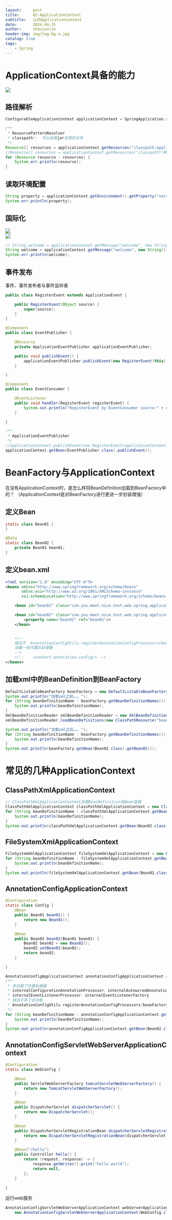 ```yaml
---
layout:     post
title:      02-ApplicationContext
subtitle:   认识ApplicationContext
date:       2024-04-25
author:     zhoujunlin
header-img: img/tag-bg-o.jpg
catalog: true
tags:
    - Spring
---
```



<a name="SoiH9"></a>
# ApplicationContext具备的能力
![](https://cdn.jsdelivr.net/gh/zhoujunlin94/picture_bed/blogapplicationContext01.png)
<a name="r7MtU"></a>
## 路径解析
```java
ConfigurableApplicationContext applicationContext = SpringApplication.run(ApplicationContextTest01.class, args);

/**
 * ResourcePatternResolver
 * classpath*:  可以加载jar包里的文件
 */
Resource[] resources = applicationContext.getResources("classpath:application.yaml");
//Resource[] resources = applicationContext.getResources("classpath*:META-INF/spring.factories");
for (Resource resource : resources) {
    System.err.println(resource);
}
```
<a name="YlW6d"></a>
## 读取环境配置
```java
String property = applicationContext.getEnvironment().getProperty("server.port");
System.err.println(property);
```
<a name="qAvCZ"></a>
## 国际化
![](https://cdn.jsdelivr.net/gh/zhoujunlin94/picture_bed/blogapplicationContext02.png)
<br/>
![](https://cdn.jsdelivr.net/gh/zhoujunlin94/picture_bed/blogapplicationContext03.png)
```java
// String welcome = applicationContext.getMessage("welcome", new String[]{"zhoujunlin", DateUtil.now()}, Locale.CHINA);
String welcome = applicationContext.getMessage("welcome", new String[]{"zhoujunlin", DateUtil.now()}, Locale.US);
System.err.println(welcome);
```
<a name="nfk9g"></a>
## 事件发布
事件、事件发布者与事件监听者
```java
public class RegisterEvent extends ApplicationEvent {

    public RegisterEvent(Object source) {
        super(source);
    }
}

@Component
public class EventPublisher {

    @Resource
    private ApplicationEventPublisher applicationEventPublisher;

    public void publishEvent() {
        applicationEventPublisher.publishEvent(new RegisterEvent(this));
    }

}

@Component
public class EventConsumer {

    @EventListener
    public void handler(RegisterEvent registerEvent) {
        System.out.println("RegisterEvent by EventConsumer source:" + registerEvent.getSource());
    }

}
```
```java
/**
 * ApplicationEventPublisher
 */
//applicationContext.publishEvent(new RegisterEvent(applicationContext));
applicationContext.getBean(EventPublisher.class).publishEvent();
```
<a name="tkt7K"></a>
# BeanFactory与ApplicationContext
在没有ApplicationContext时，是怎么样将BeanDefinition加载到BeanFactory中的？ （ApplicationContext是对BeanFactory进行更进一步封装增强）
<a name="CNFQu"></a>
## 定义Bean
```java
static class Bean01 {
}

@Data
static class Bean02 {
    private Bean01 bean01;
}
```
<a name="AYYNa"></a>
## 定义bean.xml
```xml
<?xml version="1.0" encoding="UTF-8"?>
<beans xmlns="http://www.springframework.org/schema/beans"
       xmlns:xsi="http://www.w3.org/2001/XMLSchema-instance"
       xsi:schemaLocation="http://www.springframework.org/schema/beans http://www.springframework.org/schema/beans/spring-beans.xsd">

    <bean id="bean01" class="com.you.meet.nice.test.web.spring.applicationcontext.ApplicationContextTest02.Bean01"/>

    <bean id="bean02" class="com.you.meet.nice.test.web.spring.applicationcontext.ApplicationContextTest02.Bean02">
        <property name="bean01" ref="bean01"/>
    </bean>


    <!--
    相当于  AnnotationConfigUtils.registerAnnotationConfigProcessors(beanFactory);  此功能
    加载一些内置后处理器
    -->
    <!--    <context:annotation-config/> -->
</beans>
```
<a name="GqULF"></a>
## 加载xml中的BeanDefinition到BeanFactory
```java
DefaultListableBeanFactory beanFactory = new DefaultListableBeanFactory();
System.out.println("加载xml之前。。。");
for (String beanDefinitionName : beanFactory.getBeanDefinitionNames()) {
    System.out.println(beanDefinitionName);
}
XmlBeanDefinitionReader xmlBeanDefinitionReader = new XmlBeanDefinitionReader(beanFactory);
xmlBeanDefinitionReader.loadBeanDefinitions(new ClassPathResource("bean01.xml"));

System.out.println("加载xml之后。。。");
for (String beanDefinitionName : beanFactory.getBeanDefinitionNames()) {
    System.out.println(beanDefinitionName);
}
System.out.println(beanFactory.getBean(Bean02.class).getBean01());
```
<a name="sLPRN"></a>
# 常见的几种ApplicationContext
<a name="MSuk5"></a>
## ClassPathXmlApplicationContext
```java
// ClassPathXmlApplicationContext加载BeanDefinition到Bean容器
ClassPathXmlApplicationContext classPathXmlApplicationContext = new ClassPathXmlApplicationContext("bean01.xml");
for (String beanDefinitionName : classPathXmlApplicationContext.getBeanDefinitionNames()) {
    System.out.println(beanDefinitionName);
}
System.out.println(classPathXmlApplicationContext.getBean(Bean02.class).getBean01());
```
<a name="j1II5"></a>
## FileSystemXmlApplicationContext
```java
FileSystemXmlApplicationContext fileSystemXmlApplicationContext = new FileSystemXmlApplicationContext("/src/test/resources/bean01.xml");
for (String beanDefinitionName : fileSystemXmlApplicationContext.getBeanDefinitionNames()) {
    System.out.println(beanDefinitionName);
}
System.out.println(fileSystemXmlApplicationContext.getBean(Bean02.class).getBean01());
```
<a name="ofGMM"></a>
## AnnotationConfigApplicationContext
```java
@Configuration
static class Config {
    @Bean
    public Bean01 bean01() {
        return new Bean01();
    }

    @Bean
    public Bean02 bean02(Bean01 bean01) {
        Bean02 bean02 = new Bean02();
        bean02.setBean01(bean01);
        return bean02;
    }

}
```
```java
AnnotationConfigApplicationContext annotationConfigApplicationContext = new AnnotationConfigApplicationContext(Config.class);
/**
 * 多加载了内置处理器
 * internalConfigurationAnnotationProcessor、internalAutowiredAnnotationProcessor、internalCommonAnnotationProcessor
 * internalEventListenerProcessor、internalEventListenerFactory
 * 相当于多了此功能
 * AnnotationConfigUtils.registerAnnotationConfigProcessors(beanFactory);
 */
for (String beanDefinitionName : annotationConfigApplicationContext.getBeanDefinitionNames()) {
    System.out.println(beanDefinitionName);
}
System.out.println(annotationConfigApplicationContext.getBean(Bean02.class).getBean01());
```
<a name="meeeG"></a>
## AnnotationConfigServletWebServerApplicationContext
```java
@Configuration
static class WebConfig {

    @Bean
    public ServletWebServerFactory tomcatServletWebServerFactory() {
        return new TomcatServletWebServerFactory();
    }

    @Bean
    public DispatcherServlet dispatcherServlet() {
        return new DispatcherServlet();
    }

    @Bean
    public DispatcherServletRegistrationBean dispatcherServletRegistrationBean(DispatcherServlet dispatcherServlet) {
        return new DispatcherServletRegistrationBean(dispatcherServlet, "/");
    }

    @Bean("/hello")
    public Controller hello() {
        return (request, response) -> {
            response.getWriter().print("hello world");
            return null;
        };
    }

}
```
运行web服务
```java
AnnotationConfigServletWebServerApplicationContext webServerApplicationContext = 
    new AnnotationConfigServletWebServerApplicationContext(WebConfig.class);
```








